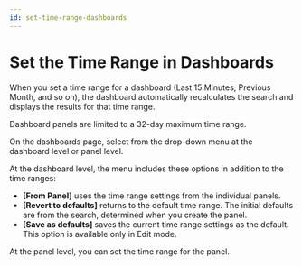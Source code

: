 ```yaml
---
id: set-time-range-dashboards
---
```


# Set the Time Range in Dashboards

When you set a time range for a dashboard (Last 15 Minutes, Previous Month, and so on), the dashboard automatically recalculates the search and displays the results for that time range.

Dashboard panels are limited to a 32-day maximum time range.

On the dashboards page, select from the drop-down menu at the dashboard level or panel level.

At the dashboard level, the menu includes these options in addition to the time ranges:

* **\[From Panel\]** uses the time range settings from the individual
    panels.
* **\[Revert to defaults\]** returns to the default time range. The
    initial defaults are from the search, determined when you create the
    panel.
* **\[Save as defaults\]** saves the current time range settings as
    the default. This option is available only in Edit mode.

At the panel level, you can set the time range for the panel.
